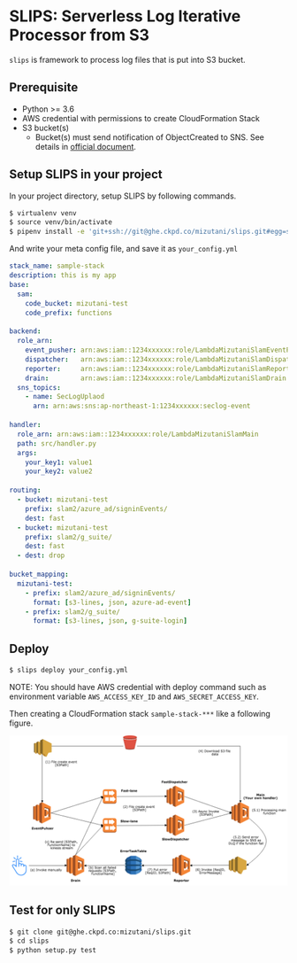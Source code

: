 SLIPS: Serverless Log Iterative Processor from S3 
=================

`slips` is framework to process log files that is put into S3 bucket.

Prerequisite
------------

- Python >= 3.6
- AWS credential with permissions to create CloudFormation Stack
- S3 bucket(s)
    - Bucket(s) must send notification of ObjectCreated to SNS. See details in [official document](https://docs.aws.amazon.com/AmazonS3/latest/dev/ways-to-add-notification-config-to-bucket.html).


Setup SLIPS in your project
------------

In your project directory, setup SLIPS by following commands.

```bash
$ virtualenv venv
$ source venv/bin/activate
$ pipenv install -e 'git+ssh://git@ghe.ckpd.co/mizutani/slips.git#egg=slips'
```

And write your meta config file, and save it as `your_config.yml`

```yaml
stack_name: sample-stack
description: this is my app
base:
  sam:
    code_bucket: mizutani-test
    code_prefix: functions

backend:
  role_arn:
    event_pusher: arn:aws:iam::1234xxxxxx:role/LambdaMizutaniSlamEventPusher
    dispatcher:   arn:aws:iam::1234xxxxxx:role/LambdaMizutaniSlamDispatcher
    reporter:     arn:aws:iam::1234xxxxxx:role/LambdaMizutaniSlamReporter
    drain:        arn:aws:iam::1234xxxxxx:role/LambdaMizutaniSlamDrain
  sns_topics:
    - name: SecLogUplaod
      arn: arn:aws:sns:ap-northeast-1:1234xxxxxx:seclog-event

handler:
  role_arn: arn:aws:iam::1234xxxxxx:role/LambdaMizutaniSlamMain
  path: src/handler.py
  args:
    your_key1: value1
    your_key2: value2

routing:
  - bucket: mizutani-test
    prefix: slam2/azure_ad/signinEvents/
    dest: fast
  - bucket: mizutani-test
    prefix: slam2/g_suite/
    dest: fast
  - dest: drop

bucket_mapping:
  mizutani-test:
    - prefix: slam2/azure_ad/signinEvents/
      format: [s3-lines, json, azure-ad-event]
    - prefix: slam2/g_suite/
      format: [s3-lines, json, g-suite-login]
```

Deploy
---------------

```bash
$ slips deploy your_config.yml
```

NOTE: You should have AWS credential with deploy command such as environment variable `AWS_ACCESS_KEY_ID` and `AWS_SECRET_ACCESS_KEY`.

Then creating a CloudFormation stack `sample-stack-***` like a following figure.

![CFn Stack overview](docs/stack-overview.png)


Test for only SLIPS
--------------

```bash
$ git clone git@ghe.ckpd.co:mizutani/slips.git
$ cd slips
$ python setup.py test
```
